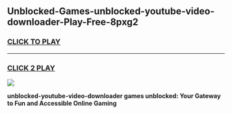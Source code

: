 
## Unblocked-Games-unblocked-youtube-video-downloader-Play-Free-8pxg2
<h3>
<a href="https://premium76.site?title=unblocked-youtube-video-downloader&ref=19M">CLICK TO PLAY</a></h3>
<hr>

<h3>
<a href="https://premium76.site?title=unblocked-youtube-video-downloader&ref=19M">CLICK 2 PLAY</a>
  
</h3>

<a href="https://premium76.site?title=unblocked-youtube-video-downloader&ref=19M"><img src="https://clearcache.store/games.png"></a>


**unblocked-youtube-video-downloader games unblocked: Your Gateway to Fun and Accessible Online Gaming**
